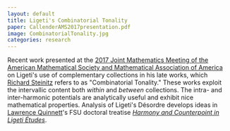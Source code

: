 ```yaml
---
layout: default
title: Ligeti's Combinatorial Tonality
paper: CallenderAMS2017presentation.pdf
image: CombinatorialTonality.jpg
categories: research
---
```

Recent work presented at the [2017 Joint Mathematics Meeting of the American Mathematical Society and Mathematical Association of America](http://jointmathematicsmeetings.org/jmm) on Ligeti's use of complementary collections in his late works, which [Richard Steinitz](http://www.hud.ac.uk/research/researchcentres/cerenem/emeritusprofrichardsteinitz/) refers to as "Combinatorial Tonality." These works exploit the intervallic content both _within_ and _between_ collections. The intra- and inter-harmonic potentials are analytically useful and exhibit nice mathematical properties. Analysis of Ligeti's Désordre develops ideas in [Lawrence Quinnett](http://www.lawrencequinnett.com/)'s FSU doctoral treatise [_Harmony and Counterpoint in Ligeti Études_](http://diginole.lib.fsu.edu/islandora/object/fsu:185306/datastream/PDF/view).